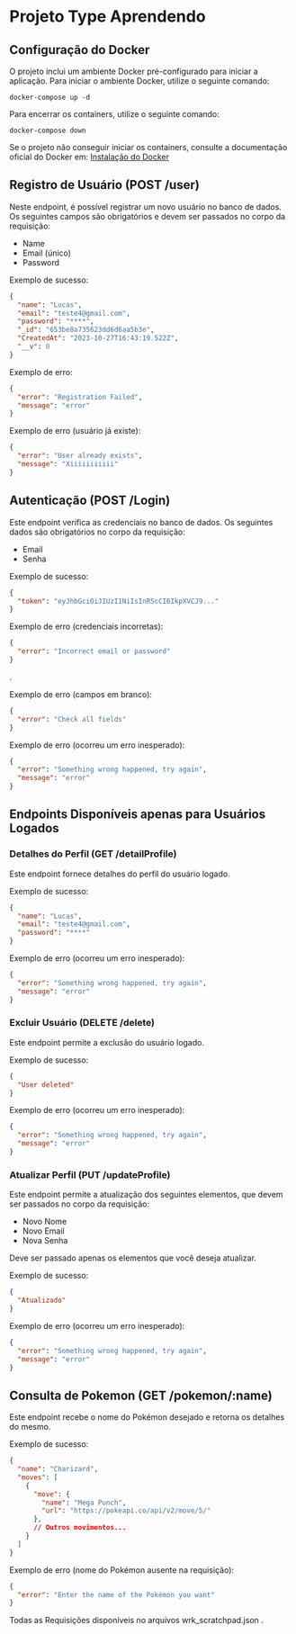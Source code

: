 # Projeto Type Aprendendo

## Configuração do Docker

O projeto inclui um ambiente Docker pré-configurado para iniciar a aplicação. Para iniciar o ambiente Docker, utilize o seguinte comando:

```shell
docker-compose up -d
```

Para encerrar os containers, utilize o seguinte comando:

```shell
docker-compose down
```

Se o projeto não conseguir iniciar os containers, consulte a documentação oficial do Docker em: [Instalação do Docker](https://docs.docker.com/get-docker/)

## Registro de Usuário (POST /user)

Neste endpoint, é possível registrar um novo usuário no banco de dados. Os seguintes campos são obrigatórios e devem ser passados no corpo da requisição:

- Name
- Email (único)
- Password

Exemplo de sucesso:

```json
{
  "name": "Lucas",
  "email": "teste4@gmail.com",
  "password": "****",
  "_id": "653be8a735623dd6d6aa5b3e",
  "CreatedAt": "2023-10-27T16:43:19.522Z",
  "__v": 0
}
```

Exemplo de erro:

```json
{
  "error": "Registration Failed",
  "message": "error"
}
```

Exemplo de erro (usuário já existe):

```json
{
  "error": "User already exists",
  "message": "Xiiiiiiiiiii"
}
```

## Autenticação (POST /Login)

Este endpoint verifica as credenciais no banco de dados. Os seguintes dados são obrigatórios no corpo da requisição:

- Email
- Senha

Exemplo de sucesso:

```json
{
  "token": "eyJhbGciOiJIUzI1NiIsInR5cCI6IkpXVCJ9..."
}
```

Exemplo de erro (credenciais incorretas):

```json
{
  "error": "Incorrect email or password"
}
```

.

Exemplo de erro (campos em branco):

```json
{
  "error": "Check all fields"
}
```

Exemplo de erro (ocorreu um erro inesperado):

```json
{
  "error": "Something wrong happened, try again",
  "message": "error"
}
```

## Endpoints Disponíveis apenas para Usuários Logados

### Detalhes do Perfil (GET /detailProfile)

Este endpoint fornece detalhes do perfil do usuário logado.

Exemplo de sucesso:

```json
{
  "name": "Lucas",
  "email": "teste4@gmail.com",
  "password": "****"
}
```

Exemplo de erro (ocorreu um erro inesperado):

```json
{
  "error": "Something wrong happened, try again",
  "message": "error"
}
```

### Excluir Usuário (DELETE /delete)

Este endpoint permite a exclusão do usuário logado.

Exemplo de sucesso:

```json
{
  "User deleted"
}
```

Exemplo de erro (ocorreu um erro inesperado):

```json
{
  "error": "Something wrong happened, try again",
  "message": "error"
}
```

### Atualizar Perfil (PUT /updateProfile)

Este endpoint permite a atualização dos seguintes elementos, que devem ser passados no corpo da requisição:

- Novo Nome
- Novo Email
- Nova Senha

Deve ser passado apenas os elementos que você deseja atualizar.

Exemplo de sucesso:

```json
{
  "Atualizado"
}
```

Exemplo de erro (ocorreu um erro inesperado):

```json
{
  "error": "Something wrong happened, try again",
  "message": "error"
}
```

## Consulta de Pokemon (GET /pokemon/:name)

Este endpoint recebe o nome do Pokémon desejado e retorna os detalhes do mesmo.

Exemplo de sucesso:

```json
{
  "name": "Charizard",
  "moves": [
    {
      "move": {
        "name": "Mega Punch",
        "url": "https://pokeapi.co/api/v2/move/5/"
      },
      // Outros movimentos...
    }
  ]
}
```

Exemplo de erro (nome do Pokémon ausente na requisição):

```json
{
  "error": "Enter the name of the Pokémon you want"
}
```


Todas as Requisições disponíveis no arquivos wrk_scratchpad.json
.